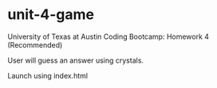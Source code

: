 # unit-4-game
University of Texas at Austin Coding Bootcamp: Homework 4 (Recommended)

User will guess an answer using crystals.

Launch using index.html
